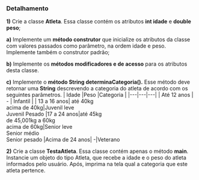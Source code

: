 ### Detalhamento

**1)** Crie a classe  **Atleta**. Essa classe contém os atributos  **int idade** e **double peso**;

**a)**  Implemente um **método construtor** que inicialize os atributos da classe com valores passados como parâmetro, na ordem idade e peso. Implemente também o construtor padrão;

**b)**  Implemente os **métodos modificadores e de acesso** para os atributos desta classe.

**c)**  Implemente o **método String determinaCategoria().** Esse método deve retornar uma  **String** descrevendo a categoria do atleta de acordo com os seguintes parâmetros.
| Idade |Peso  |Categoria  |
|---|---|---|
| Até 12 anos | - | Infantil |
| 13 a 16 anos| até 40kg <br> acima de 40kg|Juvenil leve <br>Juvenil Pesado
|17 a 24 anos|até 45kg <br> de 45,001kg a 60kg <br> acima de 60kg|Senior leve<br>Senior médio<br> Senior pesado
|Acima de 24 anos| -|Veterano


**2)** Crie a classe  **TestaAtleta**. Essa classe contém apenas o método  **main**. Instancie um objeto do tipo Atleta, que recebe a idade e o peso do atleta informados pelo usuário. Após, imprima na tela qual a categoria que este atleta pertence.

